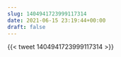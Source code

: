```yaml
---
slug: 1404941723999117314
date: 2021-06-15 23:19:44+00:00
draft: false
---
```


{{< tweet 1404941723999117314 >}}
